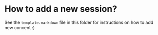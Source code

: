 # How to add a new session?

See the `template.markdown` file in this folder for instructions on how to add new concent :)